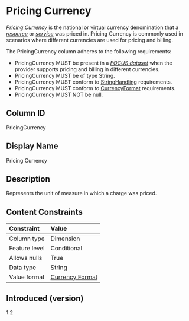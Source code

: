 # Pricing Currency

[*Pricing Currency*](#glossary:pricing-currency) is the national or virtual currency denomination that a [*resource*](#glossary:resource) or [*service*](#glossary:service) was priced in. Pricing Currency is commonly used in scenarios where different currencies are used for pricing and billing.

The PricingCurrency column adheres to the following requirements:

* PricingCurrency MUST be present in a [*FOCUS dataset*](#glossary:FOCUS-dataset) when the provider supports pricing and billing in different currencies.
* PricingCurrency MUST be of type String.
* PricingCurrency MUST conform to [StringHandling](#stringhandling) requirements.
* PricingCurrency MUST conform to [CurrencyFormat](#currencyformat) requirements.
* PricingCurrency MUST NOT be null.

## Column ID

PricingCurrency

## Display Name

Pricing Currency

## Description

Represents the unit of measure in which a charge was priced.

## Content Constraints

| Constraint      | Value                               |
|:----------------|:------------------------------------|
| Column type     | Dimension                           |
| Feature level   | Conditional                         |
| Allows nulls    | True                                |
| Data type       | String                              |
| Value format    | [Currency Format](#currencyformat) |

## Introduced (version)

1.2
